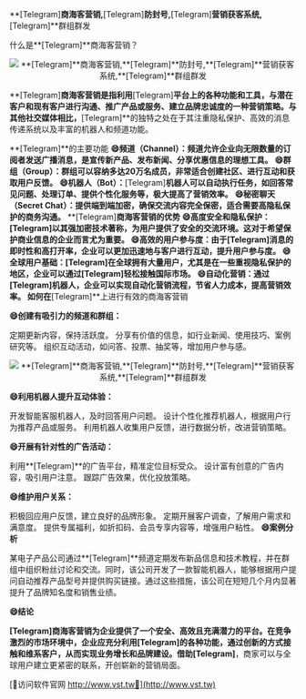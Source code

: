**[Telegram]**商海客营销,**[Telegram]**防封号,**[Telegram]**营销获客系统,**[Telegram]**群组群发

什么是**[Telegram]**商海客营销？

 <center><img src="https://vst.tw/MP4/tuiguang/png/4.png" alt="**[Telegram]**商海客营销,**[Telegram]**防封号,**[Telegram]**营销获客系统,**[Telegram]**群组群发"></center>

**[Telegram]**商海客营销是指利用**[Telegram]**平台上的各种功能和工具，与潜在客户和现有客户进行沟通、推广产品或服务、建立品牌忠诚度的一种营销策略。与其他社交媒体相比，**[Telegram]**的独特之处在于其注重隐私保护、高效的消息传递系统以及丰富的机器人和频道功能。

**[Telegram]**的主要功能
**😄频道（Channel）：频道允许企业向无限数量的订阅者发送广播消息，是宣传新产品、发布新闻、分享优惠信息的理想工具。**
**😄群组（Group）：群组可以容纳多达20万名成员，非常适合创建社区、进行互动和获取用户反馈。**
**😄机器人（Bot）：**[Telegram]**机器人可以自动执行任务，如回答常见问题、处理订单、提供个性化服务等，极大提高了营销效率。**
**😄秘密聊天（Secret Chat）：提供端到端加密，确保交流内容完全保密，适合需要高隐私保护的商务沟通。**
**[Telegram]**商海客营销的优势
**😄高度安全和隐私保护：**[Telegram]**以其强加密技术著称，为用户提供了安全的交流环境。这对于希望保护商业信息的企业而言尤为重要。**
**😄高效的用户参与度：由于**[Telegram]**消息的即时性和高打开率，企业可以更加迅速地与客户进行互动，提升用户参与度。**
**😄全球用户基础：**[Telegram]**在全球拥有大量用户，尤其是在一些重视隐私保护的地区，企业可以通过**[Telegram]**轻松接触国际市场。**
**😄自动化营销：通过**[Telegram]**机器人，企业可以实现自动化营销流程，节省人力成本，提高营销效率。**
如何在**[Telegram]**上进行有效的商海客营销

**😄创建有吸引力的频道和群组：**

定期更新内容，保持活跃度。
分享有价值的信息，如行业新闻、使用技巧、案例研究等。
组织互动活动，如问答、投票、抽奖等，增加用户参与感。

 <center><img src="https://vst.tw/MP4/tuiguang/png/6.png" alt="**[Telegram]**商海客营销,**[Telegram]**防封号,**[Telegram]**营销获客系统,**[Telegram]**群组群发"></center>

**😄利用机器人提升互动体验：**

开发智能客服机器人，及时回答用户问题。
设计个性化推荐机器人，根据用户行为推荐产品或服务。
利用机器人收集用户反馈，进行数据分析，改进营销策略。

**😄开展有针对性的广告活动：**

利用**[Telegram]**的广告平台，精准定位目标受众。
设计富有创意的广告内容，吸引用户注意。
跟踪广告效果，优化投放策略。

**😄维护用户关系：**

积极回应用户反馈，建立良好的品牌形象。
定期开展客户调查，了解用户需求和满意度。
提供专属福利，如折扣码、会员专享内容等，增强用户粘性。
**😄案例分析**

某电子产品公司通过**[Telegram]**频道定期发布新品信息和技术教程，并在群组中组织粉丝讨论和交流。同时，该公司开发了一款智能机器人，能够根据用户提问自动推荐产品型号并提供购买链接。通过这些措施，该公司在短短几个月内显著提升了品牌知名度和销售业绩。

**😄结论**

**[Telegram]**商海客营销为企业提供了一个安全、高效且充满潜力的平台。在竞争激烈的市场环境中，企业应充分利用**[Telegram]**的各种功能，通过创新的方式接触和维系客户，从而实现业务增长和品牌建设。借助**[Telegram]**，商家可以与全球用户建立更紧密的联系，开创崭新的营销局面。


[👻访问软件官网 http://www.vst.tw👻](http://www.vst.tw)
